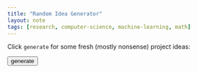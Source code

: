 ```yaml
---
title: "Random Idea Generator" 
layout: note
tags: [research, computer-science, machine-learning, math]
---
```


Click `generate` for some fresh (mostly nonsense) project ideas: 

<button type="button"
onclick="document.getElementById('ideas').innerHTML = generateNIdeas(50);">generate</button>

<p id="ideas"></p>

<script>

function readJson () {
   // http://localhost:8080
   fetch("https://dpmerrell.github.io/assets/misc/idea_pieces.json")
   .then(response => {
       if (!response.ok) {
           throw new Error("HTTP error " + response.status);
       }
       return response.json();
   })
   .then(json => {
       this.ideadata = json;
       //console.log(this.ideadata);
   })
   .catch(function () {
       this.dataError = true;
   })

   return ideadata;
}

var ideadata = readJson();

function generateIdea() {
  var nounLen = ideadata.nouns.length;
  var adjectiveLen = ideadata.adjectives.length;
  var connectorLen = ideadata.connectors.length; 

  var adj1idx = Math.floor(Math.random() * adjectiveLen);
  var noun1idx = Math.floor(Math.random() * nounLen);
  var connectoridx = Math.floor(Math.random() * connectorLen);
  var adj2idx = Math.floor(Math.random() * adjectiveLen);
  var noun2idx = Math.floor(Math.random() * nounLen);

  var ideaStr = ideadata.adjectives[adj1idx] + " ";
  ideaStr += ideadata.nouns[noun1idx] + " ";
  ideaStr += ideadata.connectors[connectoridx] + " ";
  ideaStr += ideadata.adjectives[adj2idx] + " ";
  ideaStr += ideadata.nouns[noun2idx] + " ";

  return ideaStr;
}

function generateNIdeas(N) {

    var ideas = "";
    for (let i = 0; i < N; i++) {
        ideas += "<br>" + generateIdea() + "<br>";
    }
    return ideas;
}

</script>


